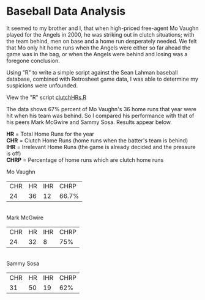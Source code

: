 # Baseball Data Analysis
It seemed to my brother and I, that when high-priced free-agent Mo Vaughn played for the Angels in 2000, he was striking out in clutch situations; with the team behind,  men on base and a home run desperately needed. We felt that Mo only hit home runs when the Angels were either so far ahead the game was in the bag, or when the Angels were behind and losing was a foregone conclusion.

Using "R" to write a simple script against the Sean Lahman baseball database, combined with Retrosheet game data, I was able to determine my suspicions were unfounded.

View the "R" script [clutchHRs.R](/baseball/clutchHRs.R)

The data shows 67% percent of Mo Vaughn's 36 home runs that year were hit when his team was behind.
So I compared his performance with that of his peers Mark McGwire and Sammy Sosa. Results appear below.

**HR** = Total Home Runs for the year<br />
**CHR** = Clutch Home Runs (home runs when the batter's team is behind)<br />
**IHR** = Irrelevant Home Runs (the game is already decided and the pressure is off)<br />
**CHRP** = Percentage of home runs which are clutch home runs

Mo Vaughn
<table>
<tr><td>CHR</td><td>HR</td><td>IHR</td><td>CHRP</td></tr>
<tr><td>24</td><td>36</td><td>12</td><td>66.7%</td></tr>
</table>
<br />
Mark McGwire
<table>
<tr><td>CHR</td><td>HR</td><td>IHR</td><td>CHRP</td></tr>
<tr><td>24</td><td>32</td><td>8</td><td>75%</td></tr>
</table>
<br />
Sammy Sosa
<table>
<tr><td>CHR</td><td>HR</td><td>IHR</td><td>CHRP</td></tr>
<tr><td>31</td><td>50</td><td>19</td><td>62%</td></tr>
</table>
